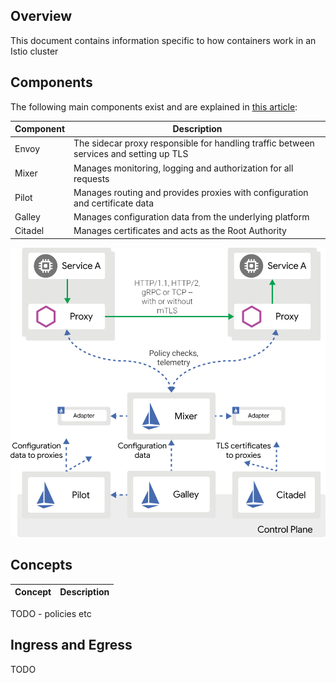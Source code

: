 ## Overview

This document contains information specific to how containers work in an Istio cluster

## Components

The following main components exist and are explained in [this article](https://ordina-jworks.github.io/cloud/2019/05/03/istio-service-mesh-s2s.html):

| Component | Description |
| --------- | ----------- |
| Envoy | The sidecar proxy responsible for handling traffic between services and setting up TLS |
| Mixer | Manages monitoring, logging and authorization for all requests |
| Pilot | Manages routing and provides proxies with configuration and certificate data |
| Galley | Manages configuration data from the underlying platform |
| Citadel | Manages certificates and acts as the Root Authority |

![Istio Architecture](./images/istio-architecture.svg)

## Concepts

| Concept | Description |
| ------- | ----------- |

TODO - policies etc

## Ingress and Egress

TODO